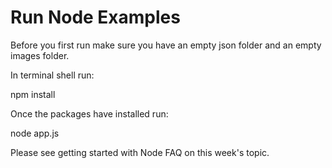 # Run Node Examples
 
 Before you first run make sure you  have an empty json folder and an empty images folder.
 
 In terminal shell run: 
 
 npm install
 
 
 Once the packages have installed run:
 
 node app.js
 
 
 Please see getting started with Node FAQ on this week's topic.


